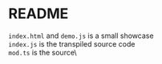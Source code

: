 # README

`index.html` and `demo.js` is a small showcase\
`index.js` is the transpiled source code\
`mod.ts` is the source\
